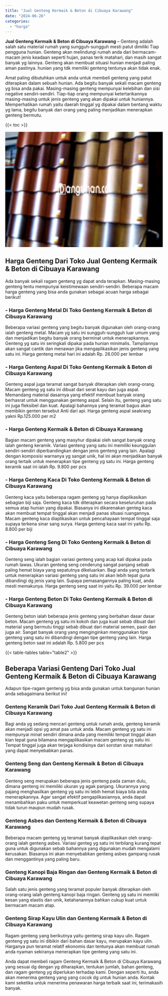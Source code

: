 ```yaml
---
title: "Jual Genteng Kermaik & Beton di Cibuaya Karawang"
date: "2024-06-26"
categories: 
  - "harga"
---
```


**Jual Genteng Kermaik & Beton di Cibuaya Karawang** – Genteng adalah salah satu material rumah yang sungguh-sungguh mesti patut dimiliki Tiap pengguna hunian. Genteng akan melindungi rumah anda dari bermacam-macam jenis keadaan seperti hujan, panas terik matahari, dan masih sangat banyak yg lainnya. Genteng akan membuat situasi hunian menjadi paling aman pastinya. hunian yang tdk memiliki genteng tentunya akan tidak enak.

Amat paling dibutuhkan untuk anda untuk membeli genteng yang patut diterapkan dalam sebuah hunian. Ada begitu banyak sekali macam genteng yg bisa anda pakai. Masing-masing genteng mempunyai kelebihan dan sisi negative sendiri-sendiri. Tiap-tiap orang mempunyai ketertarikannya masing-masing untuk jenis genteng yang akan dipakai untuk huniannya. Memperhatikan rumah yaitu daerah tinggal yg dipakai dalam bentang waktu yg lama, begitu banyak dari orang yang paling menjadikan menerapkan genteng bermutu.

{{< toc >}}

![Jual Genteng Kermaik & Beton di Cibuaya Karawang](/images/genteng-minimalis-murah14.png)

## Harga Genteng Dari Toko Jual Genteng Kermaik & Beton di Cibuaya Karawang

Ada banyak sekali ragam genteng yg dapat anda terapkan. Masing-masing genteng tentu mempunyai keistimewaan sendiri-sendiri. Beberapa macam harga genteng yang bisa anda gunakan sebagai acuan harga sebagai berikut!

### \- Harga Genteng Metal Di Toko Genteng Kermaik & Beton di Cibuaya Karawang

Beberapa variasi genteng yang begitu banyak digunakan oleh orang-orang ialah genteng metal. Macam yg satu ini sungguh-sungguh luar umum yang dan menjadikan begitu banyak orang berminat untuk menerapkannya. Genteng yg satu ini seringkali dipakai pada hunian minimalis. Tampilannya akan sangat cantik dan menawan jika mengaplikasikan jenis genteng yang satu ini. Harga genteng metal hari ini adalah Rp. 26.000 per lembar

### \- Harga Genteng Aspal Di Toko Genteng Kermaik & Beton di Cibuaya Karawang

Genteng aspal juga teramat sangat banyak diterapkan oleh orang-orang. Macam genteng yg satu ini dibuat dari serat kayu dan juga aspal. Memandang material dasarnya yang efektif membuat banyak orang berhasrat untuk menggunakan genteng aspal. Selain itu, genteng yang satu ini juga fleksibel dan kuat. Apalagi bahannya yang teramat bagus akan membikin genten tersebut Anti dari api. Harga genteng aspal seakrang yakni Rp.125.000 per m2

### \- Harga Genteng Kermaik & Beton di Cibuaya Karawang

Bagian macam genteng yang masyhur dipakai oleh sangat banyak orang ialah genteng keramik. Variasi genteng yang satu ini memiliki keunggulan sendiri-sendiri diperbandingkan dengan jenis genteng yang lain. Apalagi dengan komposisi warnanya yg sangat unik, hal ini akan menjadikan banyak orang tertaik untuk menerapkan tipe genteng yg satu ini. Harga genteng keramik saat ini ialah Rp. 9.800 per pcs

### \- Harga Genteng Kaca Di Toko Genteng Kermaik & Beton di Cibuaya Karawang

Genteng kaca yaitu beberapa ragam genteng yg hanya diaplikasikan sebagian biji saja. Genteng kaca tdk diterapkan secara keseluruhan pada semua atap hunian yang dipakai. Biasanya ini dikarenakan genteg kaca akan membuat tempat tinggal akan menjadi panas situasi ruangannya. Macam genteng kaca diaplikasikan untuk pencahayaan tempat tinggal saja supaya terkena sinar sang surya. Harga genteng kaca saat ini yaitu Rp. 8.800 per biji

### \- Harga Genteng Seng Di Toko Genteng Kermaik & Beton di Cibuaya Karawang

Genteng seng ialah bagian variasi genteng yang acap kali dipakai pada rumah lawas. Ukuran genteng seng cenderung sangat panjang sebab paling hemat biaya yang sepatutnya dikeluarkan. Bagi anda yang tertarik untuk menerapkan variasi genteng yang satu ini akan lebih tepat guna dibandingi dg jenis yang lain. Supaya pemasangannya paling kuat, anda mesti memakunya. Harga genteng seng saat ini yaitu Rp. 39.000 per lembar

### \- Harga Genteng Beton Di Toko Genteng Kermaik & Beton di Cibuaya Karawang

Genteng beton ialah beberapa jenis genteng yang berbahan dasar dasar beton. Macam genteng yg satu ini kokoh dan juga kuat sebab dibuat dari material yang bermutu tinggi sebab dibuat dari material semen, pasir dan juga air. Sangat banyak orang yang menginginkan menggunakan tipe genteng yang satu ini dibandingi dengan tipe genteng yang lain. Harga genteng beton saat ini adalah Rp. 5.800 per pcs

{{< table-tables table="table2" >}}

## Beberapa Variasi Genteng Dari Toko Jual Genteng Kermaik & Beton di Cibuaya Karawang

Adapun tipe-ragam genteng yg bisa anda gunakan untuk bangunan hunian anda sebagaimana berikut ini!

### Genteng Keramik Dari Toko Jual Genteng Kermaik & Beton di Cibuaya Karawang

Bagi anda yg sedang mencari genteng untuk rumah anda, genteng keramik akan menjadi opsi yg amat pas untuk anda. Macam genteng yg satu ini mempunyai minat sendiri dimana anda yang memiliki tempat tinggal akan kian tepat guna bilamana mengaplikasikan macam genteng yg satu ini. Tempat tinggal juga akan terjaga kondisinya dari sorotan sinar matahari yang dapat menyebabkan panas.

### Genteng Seng dan Genteng Kermaik & Beton di Cibuaya Karawang

Genteng seng merupakan beberapa jenis genteng pada zaman dulu, dimana genteng ini memiliki ukuran yg agak panjang. Ukurannya yang pajang menghasilkan genteng yg satu ini lebih hemat biaya bila anda menerapkannya. Agar sangat efektif pengaplikasiannya, anda dapat menambahkan paku untuk memperkuat keawetan genteng seng supaya tidak turun maupun mudah rusak.

### Genteng Asbes dan Genteng Kermaik & Beton di Cibuaya Karawang

Beberapa macam genteng yg teramat banyak diaplikasikan oleh orang-orang ialah genteng asbes. Variasi genteg yg satu ini terbilang kurang tepat guna untuk digunakan sebab bahannya yang digunakan mudah mengalami kerusakan. Biasanya ini akan menyebabkan genteng asbes gampang rusak dan menggantinya yang paling baru.

### Genteng Kanopi Baja Ringan dan Genteng Kermaik & Beton di Cibuaya Karawang

Salah satu jenis genteng yang teramat populer banyak diterapkan oleh orang-orang ialah genteng kanopi baja ringan. Genteng yg satu ini memiiki kesan yang elastis dan unik, ketahanannya bahkan cukup kuat untuk bermacam macam atap.

### Genteng Sirap Kayu Ulin dan Genteng Kermaik & Beton di Cibuaya Karawang

Ragam genteng yang berikutnya yaitu genteng sirap kayu ulin. Ragam genteng yg satu ini dibikin dari bahan dasar kayu, merupakan kayu ulin. Harganya pun teramat relatif ekonomis dan tentunya akan membuat rumah anda nyaman sekiranya menerapkan tipe genteng yang satu ini.

Anda dapat membeli ragam Genteng Kermaik & Beton di Cibuaya Karawang yang sesuai dg dengan yg diharapkan, tentukan jumlah, bahan genteng, dan ragam genteng yg diperlukan terhadap kami. Dengan seperti itu, anda akan menerima genteng yang yang cocok dg untuk hunian anda. Kontak kami seketika untuk menerima penawaran harga terbaik saat ini, terimakasih banyak.
